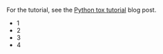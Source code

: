 For the tutorial, see the [Python tox tutorial](https://christophergs.com/python/2020/04/12/python-tox-why-use-it-and-tutorial/) blog post.

- 1
- 2
- 3
- 4
